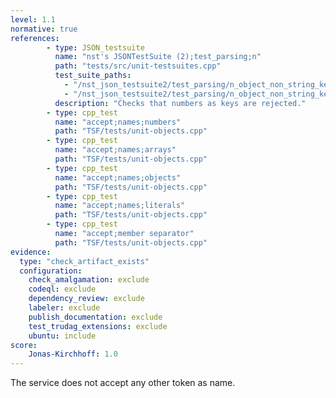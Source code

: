 ```yaml
---
level: 1.1
normative: true
references:
        - type: JSON_testsuite
          name: "nst's JSONTestSuite (2);test_parsing;n"
          path: "tests/src/unit-testsuites.cpp"
          test_suite_paths:
            - "/nst_json_testsuite2/test_parsing/n_object_non_string_key.json"
            - "/nst_json_testsuite2/test_parsing/n_object_non_string_key_but_huge_number_instead.json"
          description: "Checks that numbers as keys are rejected."
        - type: cpp_test
          name: "accept;names;numbers"
          path: "TSF/tests/unit-objects.cpp"
        - type: cpp_test
          name: "accept;names;arrays"
          path: "TSF/tests/unit-objects.cpp"
        - type: cpp_test
          name: "accept;names;objects"
          path: "TSF/tests/unit-objects.cpp"
        - type: cpp_test
          name: "accept;names;literals"
          path: "TSF/tests/unit-objects.cpp"
        - type: cpp_test
          name: "accept;member separator"
          path: "TSF/tests/unit-objects.cpp"
evidence:
  type: "check_artifact_exists"
  configuration:
    check_amalgamation: exclude
    codeql: exclude
    dependency_review: exclude
    labeler: exclude
    publish_documentation: exclude
    test_trudag_extensions: exclude
    ubuntu: include
score:
    Jonas-Kirchhoff: 1.0
---
```


The service does not accept any other token as name.